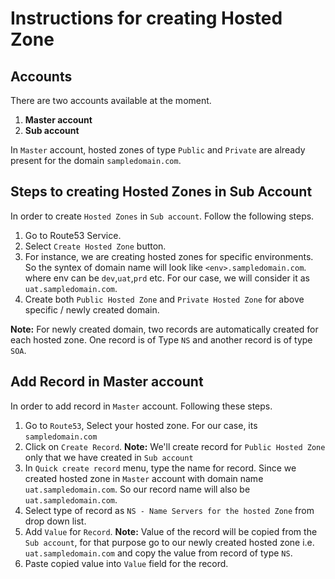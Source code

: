 # Instructions for creating Hosted Zone

## Accounts

There are two accounts available at the moment.

1. **Master account** 
2. **Sub account**    

In `Master` account, hosted zones of type `Public` and `Private` are already present for the domain `sampledomain.com`.

## Steps to creating Hosted Zones in Sub Account

In order to create `Hosted Zones` in `Sub account`. Follow the following steps.

1. Go to Route53 Service.
2. Select `Create Hosted Zone` button.
3. For instance, we are creating hosted zones for specific environments. So the syntex of domain name will look like `<env>.sampledomain.com`. where env can be `dev`,`uat`,`prd` etc. For our case, we will consider it as `uat.sampledomain.com`.
4. Create both `Public Hosted Zone` and `Private Hosted Zone` for above specific / newly created domain.

**Note:** For newly created domain, two records are automatically created for each hosted zone. One record is of Type `NS` and another record is of type `SOA`.

## Add Record in Master account

In order to add record in `Master` account. Following these steps.

1. Go to `Route53`, Select your hosted zone. For our case, its `sampledomain.com`
2. Click on `Create Record`. **Note:** We'll create record for `Public Hosted Zone` only that we have created in `Sub account`
3. In `Quick create record` menu, type the name for record. Since we created hosted zone in `Master` account with domain name `uat.sampledomain.com`. So our record name will also be `uat.sampledomain.com`. 
4. Select type of record as `NS - Name Servers for the hosted Zone` from drop down list.
5. Add `Value` for `Record`. **Note:** Value of the record will be copied from the `Sub account`, for that purpose go to our newly created hosted zone i.e. `uat.sampledomain.com` and copy the value from record of type `NS`.
6. Paste copied value into `Value` field for the record.



